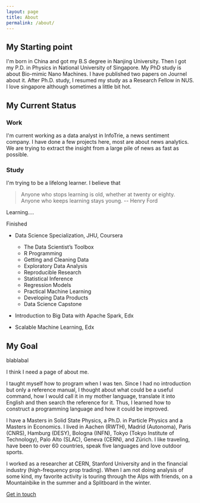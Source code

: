 ```yaml
---
layout: page
title: About
permalink: /about/
---
```


## My Starting point

I'm born in China and got my B.S degree in Nanjing University. Then I got my P.D. in Physics in National University of Singapore. My PhD study is about Bio-mimic Nano Machines. I have published two papers on Journel about it. After Ph.D. study, I resumed my study as a Research Fellow in NUS. I love singapore although sometimes a little bit hot. 


## My Current Status

### 	Work

I'm current working as a data analyst in InfoTrie, a news sentiment company. I have done a few projects here, most are about news analytics. We are trying to extract the insight from a large pile of news as fast as possible. 


### Study 	

I'm trying to be a lifelong learner. I believe that 	


> Anyone who stops learning is old, whether at twenty or eighty. Anyone who keeps learning stays young. 
-- Henry Ford


Learning....





Finished

* Data Science Specialization, JHU, Coursera

	- The Data Scientist’s Toolbox
	- R Programming
	- Getting and Cleaning Data
	- Exploratory Data Analysis
	- Reproducible Research
	- Statistical Inference
	- Regression Models
	- Practical Machine Learning
	- Developing Data Products
	- Data Science Capstone

* Introduction to Big Data with Apache Spark, Edx
* Scalable Machine Learning, Edx

## My Goal 


blablabal


I think I need a page of about me. 




I taught myself how to program when I was ten. Since I had no introduction but only a reference manual, I thought about what could be a useful command, how I would call it in my mother language, translate it into English and then search the reference for it. Thus, I learned how to construct a programming language and how it could be improved.

I have a Masters in Solid State Physics, a Ph.D. in Particle Physics and a Masters in Economics. I lived in Aachen (RWTH), Madrid (Autonoma), Paris (CNRS), Hamburg (DESY), Bologna (INFN), Tokyo (Tokyo Institute of Technology), Palo Alto (SLAC), Geneva (CERN), and Zürich. I like traveling, have been to over 60 countries, speak five languages and love outdoor sports.

I worked as a researcher at CERN, Stanford University and in the financial industry (high-frequency prop trading). When I am not doing analysis of some kind, my favorite activity is touring through the Alps with friends, on a Mountainbike in the summer and a Splitboard in the winter.


[Get in touch](chengjuan555@gmail.com)

